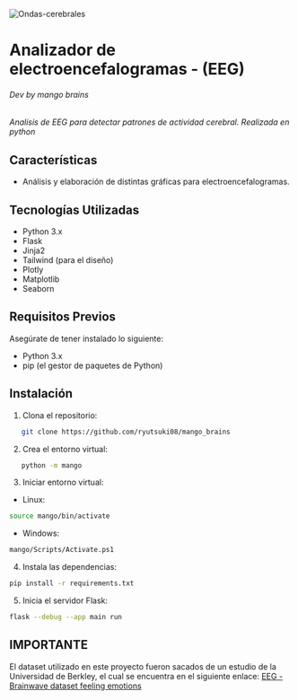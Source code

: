 ![Ondas-cerebrales](https://bellsofbliss.com/cdn/shop/articles/ghhy_1024x628.jpg?v=1617717847)

# Analizador de electroencefalogramas - (EEG)
######  Dev by mango brains 

*Analisis de EEG para detectar patrones de actividad cerebral. Realizada en python*

## Características

- Análisis y elaboración de distintas gráficas para electroencefalogramas.

## Tecnologías Utilizadas

- Python 3.x
- Flask
- Jinja2
- Tailwind (para el diseño)
- Plotly
- Matplotlib
- Seaborn

## Requisitos Previos

Asegúrate de tener instalado lo siguiente:

- Python 3.x
- pip (el gestor de paquetes de Python)

## Instalación

1. Clona el repositorio:
```bash
   git clone https://github.com/ryutsuki08/mango_brains
```
2. Crea el entorno virtual:
```bash
   python -m mango
```
3. Iniciar entorno virtual:
 - Linux:

 ```bash
 source mango/bin/activate
 ```

 - Windows:
 ```bash
mango/Scripts/Activate.ps1
```
 4. Instala las dependencias:
```bash
pip install -r requirements.txt
```
 5. Inicia el servidor Flask:
```bash
flask --debug --app main run
```

## IMPORTANTE

El dataset utilizado en este proyecto fueron sacados de un estudio de la Universidad de Berkley, el cual se encuentra en el siguiente enlace: [EEG - Brainwave dataset feeling emotions](https://www.kaggle.com/datasets/birdy654/eeg-brainwave-dataset-feeling-emotions)





